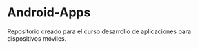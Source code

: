 # Android-Apps
Repositorio creado para el curso desarrollo de aplicaciones para dispositivos móviles.
